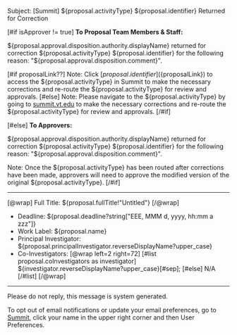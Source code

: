 Subject: [Summit] ${proposal.activityType} ${proposal.identifier} Returned for Correction

[#if isApprover != true]
**To Proposal Team Members & Staff:**

${proposal.approval.disposition.authority.displayName} returned for correction ${proposal.activityType} ${proposal.identifier} for the following reason: "${proposal.approval.disposition.comment}".

[#if proposalLink??]
Note: Click [${proposal.identifier}](${proposalLink}) to access the ${proposal.activityType} in Summit to make the necessary corrections and re-route the ${proposal.activityType} for review and approvals.
[#else]
Note: Please navigate to the ${proposal.activityType} by going to [summit.vt.edu](http://summit.vt.edu) to make the necessary corrections and re-route the ${proposal.activityType} for review and approvals.
[/#if]

[#else]
**To Approvers:**

${proposal.approval.disposition.authority.displayName} returned for correction ${proposal.activityType} ${proposal.identifier} for the following reason: "${proposal.approval.disposition.comment}".

Note: Once the ${proposal.activityType} has been routed after corrections have been made, approvers will need to approve the modified version of the original ${proposal.activityType}.
[/#if]

------------------------------------------------------------------------
[@wrap]
Full Title: ${proposal.fullTitle!"Untitled"}
[/@wrap]

* Deadline: ${proposal.deadline?string["EEE, MMM d, yyyy, hh:mm a zzz"]}
* Work Label: ${proposal.name}
* Principal Investigator: ${proposal.principalInvestigator.reverseDisplayName?upper_case}
* Co-Investigators:
  [@wrap left=2 right=72]
  [#list proposal.coInvestigators as investigator]
  ${investigator.reverseDisplayName?upper_case}[#sep];
  [#else] N/A
  [/#list]
  [/@wrap]

------------------------------------------------------------------------
Please do not reply, this message is system generated.

To opt out of email notifications or update your email preferences, go to [Summit](http://summit.vt.edu), click your name in the upper right corner and then User Preferences.
